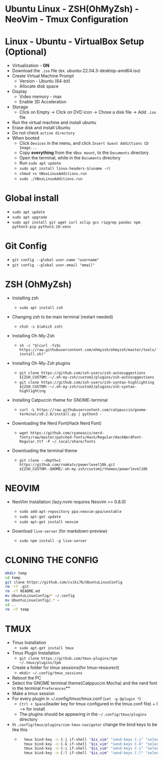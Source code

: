 # Ubuntu Linux - ZSH(OhMyZsh) - NeoVim - Tmux Configuration

# Linux - Ubuntu - VirtualBox Setup (Optional)
*  Virtualization - **ON**
*  Download the `.iso` file (ex. ubuntu-22.04.3-desktop-amd64.iso)
*  Create Virtual Machine Prompt
   * Version - Ubuntu (64-bit)
   * Allocate disk space
* Display
  * Video memory - max
  * Enable 3D Acceleration
* Storage
  * Click on Empty -> Click on DVD icon -> Chose a disk file -> Add `.iso` file
* Run the virtual machine and install ubuntu
* Erase disk and install Ubuntu
* Do not check `active directory`
* When booted
  * Click `Devices` in the menu, and click `Insert Guest Addittions CD Image...`
  * Copy **everything** from the `VBox mount`, to the `Documents` directory
  * Open the terminal, while in the `Documents` directory
  * Run `sudo apt update`
  * `sudo apt install linux-headers-$(uname -r)`
  * `chmod +x VBoxLinuxAdditions.run`
  * `sudo ./VBoxLinuxAdditions.run`

# Global install
* `sudo apt update`
* `sudo apt upgrade`
* `sudo apt install git wget curl xclip gcc ripgrep pandoc npm python3-pip python3.10-venv`

# Git Config
* `git config --global user.name "username"`
* `git config --global user.email "email"`

# ZSH (OhMyZsh)
* Installing zsh
    * `sudo apt install zsh`

* Changing zsh to be main terminal (restart needed)
    * `chsh -s $(which zsh)`

* Installing Oh-My-Zsh
    * `sh -c "$(curl -fsSL https://raw.githubusercontent.com/ohmyzsh/ohmyzsh/master/tools/install.sh)"`

* Installing Oh-My-Zsh plugins
    * `git clone https://github.com/zsh-users/zsh-autosuggestions ${ZSH_CUSTOM:-~/.oh-my-zsh/custom}/plugins/zsh-autosuggestions`
    * `git clone https://github.com/zsh-users/zsh-syntax-highlighting ${ZSH_CUSTOM:-~/.oh-my-zsh/custom}/plugins/zsh-syntax-highlighting`

* Installing Catpuccin theme for GNOME-terminal
    * `curl -L https://raw.githubusercontent.com/catppuccin/gnome-terminal/v0.2.0/install.py | python3 -`

* Downloading the Nerd Font(Hack Nerd Font)
    * `wget https://github.com/ryanoasis/nerd-fonts/raw/master/patched-fonts/Hack/Regular/HackNerdFont-Regular.ttf -P ~/.local/share/fonts`

* Downloading the terminal theme
    * `git clone --depth=1 https://github.com/romkatv/powerlevel10k.git ${ZSH_CUSTOM:-$HOME/.oh-my-zsh/custom}/themes/powerlevel10k`

# NEOVIM

* NeoVim Installation (lazy.nvim requires Neovim >= 0.8.0)
    * `sudo add-apt-repository ppa:neovim-ppa/unstable` 
    * `sudo apt-get update`
    * `sudo apt-get install neovim`

* Download `live-server` (for markdown-preview)
    * `sudo npm install -g live-server`

# CLONING THE CONFIG
  ```bash
  mkdir temp
  cd temp
  git clone https://github.com/cviki76/UbuntuLinuxConfig
  rm -rf .git
  rm -rf README.md
  mv UbuntuLinuxConfig/* ~/.config
  mv UbuntuLinuxConfig/.* ~
  cd ..
  rm -rf temp
  ```
# TMUX

* Tmux Installation
   * `sudo apt-get install tmux`
* Tmux Plugin Installation
   * `git clone https://github.com/tmux-plugins/tpm ~/.tmux/plugins/tpm`
* Create a folder for tmux sessions(for tmux-ressurect)
   * `mkdir ~/.config/tmux_sessions`
* Reboot the PC
* Select the GNOME terminal theme(Catppuccin Mocha) and the nerd font in the terminal `Preferences`**
* Make a tmux session
* For every plugin in ~/.config/tmux/tmux.conf (`set -g @plugin *`)
   * `Ctrl + Space`(leader key for tmux configured in the tmux.conf file) + I --> for install
   * The plugins should be appearing in the `~/.config/tmux/plugins` directory
* In `.config/tmux/plugins/vim-tmux-navigator` change the bind keys to be like this
    * ```bash
        tmux bind-key -n C-j if-shell "$is_vim" "send-keys C-j" "select-pane -L"
        tmux bind-key -n C-k if-shell "$is_vim" "send-keys C-k" "select-pane -D"
        tmux bind-key -n C-i if-shell "$is_vim" "send-keys C-i" "select-pane -U"
        tmux bind-key -n C-l if-shell "$is_vim" "send-keys C-l" "select-pane -R"
        ```

